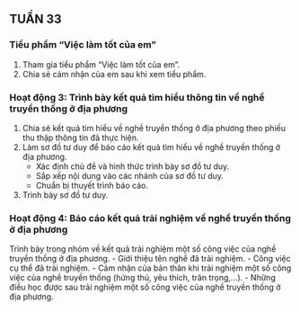 ## TUẦN 33

### Tiểu phẩm “Việc làm tốt của em”
1. Tham gia tiểu phẩm “Việc làm tốt của em”.
2. Chia sẻ cảm nhận của em sau khi xem tiểu phẩm.

### Hoạt động 3: Trình bày kết quả tìm hiểu thông tin về nghề truyền thống ở địa phương
1. Chia sẻ kết quả tìm hiểu về nghề truyền thống ở địa phương theo phiếu thu thập thông tin đã thực hiện.
2. Làm sơ đồ tư duy để báo cáo kết quả tìm hiểu về nghề truyền thống ở địa phương.
    - Xác định chủ đề và hình thức trình bày sơ đồ tư duy.
    - Sắp xếp nội dung vào các nhánh của sơ đồ tư duy.
    - Chuẩn bị thuyết trình báo cáo.
3. Trình bày sơ đồ tư duy.

### Hoạt động 4: Báo cáo kết quả trải nghiệm về nghề truyền thống ở địa phương
Trình bày trong nhóm về kết quả trải nghiệm một số công việc của nghề truyền thống ở địa phương.
    - Giới thiệu tên nghề đã trải nghiệm.
    - Công việc cụ thể đã trải nghiệm.
    - Cảm nhận của bản thân khi trải nghiệm một số công việc của nghề truyền thống (hứng thú, yêu thích, trân trọng,...).
    - Những điều học được sau trải nghiệm một số công việc của nghề truyền thống ở địa phương.
